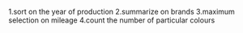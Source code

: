 1.sort on the year of production
2.summarize on brands
3.maximum selection on mileage
4.count the number of particular colours
